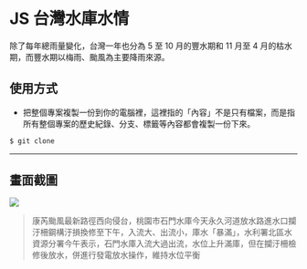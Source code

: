 # JS 台灣水庫水情

除了每年總雨量變化，台灣一年也分為 5 至 10 月的豐水期和 11 月至 4 月的枯水期，而豐水期以梅雨、颱風為主要降雨來源。

## 使用方式
- 把整個專案複製一份到你的電腦裡，這裡指的「內容」不是只有檔案，而是指所有整個專案的歷史紀錄、分支、標籤等內容都會複製一份下來。
```sh
$ git clone
```

----

## 畫面截圖
![](https://i.imgur.com/HeLJX08.png)
> 康芮颱風最新路徑西向侵台，桃園市石門水庫今天永久河道放水路進水口攔汙柵鋼構汙損換修至下午，入流大、出流小，庫水「暴滿」，水利署北區水資源分署今午表示，石門水庫入流大過出流，水位上升滿庫，但在攔汙柵檢修後放水，併進行發電放水操作，維持水位平衡
